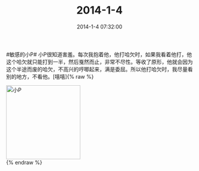 ﻿---
title: "2014-1-4"
date: 2014-1-4 07:32:00
tags: 文字
categories: 爸爸
---
#敏感的小P# 小P很知道害羞。每次我抱着他，他打哈欠时，如果我看着他打，他这个哈欠就只能打到一半，然后戛然而止，非常不尽性。等收了原形，他就会因为这个半途而废的哈欠，不高兴的哼唧起来，满是委屈。所以他打哈欠时，我尽量看别的地方，不看他。[嘻嘻] ​​​​ 
{% raw %}
<div style="width:500 px">
<div style="float:left; width:100 px"><img src="/images/4065dfcbjw1ec75tjn0sjj21i82io4qp.jpg" width="200" alt="小P"></div>
<div style="clear:both"></div>
</div>
{% endraw %}